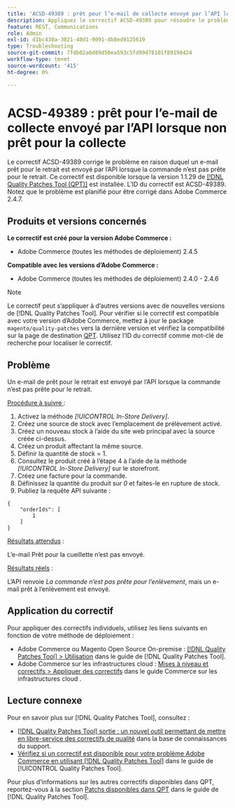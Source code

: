 ```yaml
---
title: 'ACSD-49389 : prêt pour l’e-mail de collecte envoyé par l’API lorsque non prêt pour la collecte'
description: Appliquez le correctif ACSD-49389 pour résoudre le problème d’Adobe Commerce où un e-mail prêt pour le retrait est envoyé par l’API lorsque la commande n’est pas prête pour le retrait.
feature: REST, Communications
role: Admin
exl-id: d1bc430a-3021-40d1-9091-db8ed9125619
type: Troubleshooting
source-git-commit: 7fdb02a6d89d50ea593c5fd99d78101f89198424
workflow-type: tm+mt
source-wordcount: '415'
ht-degree: 0%

---
```


# ACSD-49389 : prêt pour l’e-mail de collecte envoyé par l’API lorsque non prêt pour la collecte

Le correctif ACSD-49389 corrige le problème en raison duquel un e-mail prêt pour le retrait est envoyé par l’API lorsque la commande n’est pas prête pour le retrait. Ce correctif est disponible lorsque la version 1.1.29 de [[!DNL Quality Patches Tool (QPT)]](https://experienceleague.adobe.com/en/docs/commerce-operations/tools/quality-patches-tool/quality-patches-tool-to-self-serve-quality-patches) est installée. L’ID du correctif est ACSD-49389. Notez que le problème est planifié pour être corrigé dans Adobe Commerce 2.4.7.

## Produits et versions concernés

**Le correctif est créé pour la version Adobe Commerce :**

* Adobe Commerce (toutes les méthodes de déploiement) 2.4.5

**Compatible avec les versions d’Adobe Commerce :**

* Adobe Commerce (toutes les méthodes de déploiement) 2.4.0 - 2.4.6

>[!NOTE]
>
>Le correctif peut s’appliquer à d’autres versions avec de nouvelles versions de [!DNL Quality Patches Tool]. Pour vérifier si le correctif est compatible avec votre version d’Adobe Commerce, mettez à jour le package `magento/quality-patches` vers la dernière version et vérifiez la compatibilité sur la page de destination [QPT](https://experienceleague.adobe.com/tools/commerce-quality-patches/index.html). Utilisez l’ID du correctif comme mot-clé de recherche pour localiser le correctif.

## Problème

Un e-mail de prêt pour le retrait est envoyé par l’API lorsque la commande n’est pas prête pour le retrait.

<u>Procédure à suivre </u> :

1. Activez la méthode *[!UICONTROL In-Store Delivery]*.
1. Créez une source de stock avec l’emplacement de prélèvement activé.
1. Créez un nouveau stock à l’aide du site web principal avec la source créée ci-dessus.
1. Créez un produit affectant la même source.
1. Définir la quantité de stock = 1.
1. Consultez le produit créé à l’étape 4 à l’aide de la méthode *[!UICONTROL In-Store Delivery]* sur le storefront.
1. Créez une facture pour la commande.
1. Définissez la quantité du produit sur *0* et faites-le en rupture de stock.
1. Publiez la requête API suivante :

```
{
    "orderIds": [
        1
    ]
}
```

<u>Résultats attendus</u> :

L’e-mail Prêt pour la cueillette n’est pas envoyé.

<u>Résultats réels</u> :

L’API renvoie *La commande n’est pas prête pour l’enlèvement*, mais un e-mail prêt à l’enlèvement est envoyé.

## Application du correctif

Pour appliquer des correctifs individuels, utilisez les liens suivants en fonction de votre méthode de déploiement :

* Adobe Commerce ou Magento Open Source On-premise : [[!DNL Quality Patches Tool] > Utilisation](/help/tools/quality-patches-tool/usage.md) dans le guide de [!DNL Quality Patches Tool].
* Adobe Commerce sur les infrastructures cloud : [Mises à niveau et correctifs > Appliquer des correctifs](https://experienceleague.adobe.com/docs/commerce-cloud-service/user-guide/develop/upgrade/apply-patches.html) dans le guide Commerce sur les infrastructures cloud .

## Lecture connexe

Pour en savoir plus sur [!DNL Quality Patches Tool], consultez :

* [[!DNL Quality Patches Tool] sortie : un nouvel outil permettant de mettre en libre-service des correctifs de qualité](https://experienceleague.adobe.com/en/docs/commerce-operations/tools/quality-patches-tool/quality-patches-tool-to-self-serve-quality-patches) dans la base de connaissances du support.
* [Vérifiez si un correctif est disponible pour votre problème Adobe Commerce en utilisant [!DNL Quality Patches Tool]](/help/tools/quality-patches-tool/patches-available-in-qpt/check-patch-for-magento-issue-with-magento-quality-patches.md) dans le guide de [!UICONTROL Quality Patches Tool].


Pour plus d’informations sur les autres correctifs disponibles dans QPT, reportez-vous à la section [Patchs disponibles dans QPT](https://experienceleague.adobe.com/tools/commerce-quality-patches/index.html) dans le guide de [!DNL Quality Patches Tool].
